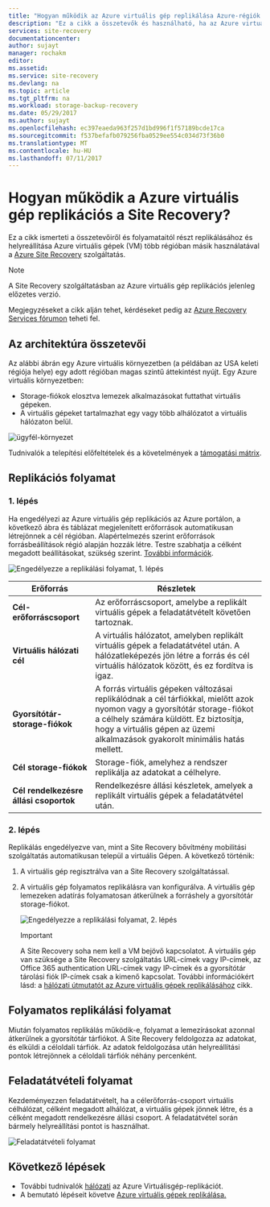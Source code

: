 ```yaml
---
title: "Hogyan működik az Azure virtuális gép replikálása Azure-régiók közötti az Azure Site Recovery?  | Microsoft Docs"
description: "Ez a cikk a összetevők és használható, ha az Azure virtuális gépek replikálása az Azure Site Recovery szolgáltatás használatával Azure-régiók közötti architektúra áttekintése."
services: site-recovery
documentationcenter: 
author: sujayt
manager: rochakm
editor: 
ms.assetid: 
ms.service: site-recovery
ms.devlang: na
ms.topic: article
ms.tgt_pltfrm: na
ms.workload: storage-backup-recovery
ms.date: 05/29/2017
ms.author: sujayt
ms.openlocfilehash: ec397eaeda963f257d1bd996f1f57189bcde17ca
ms.sourcegitcommit: f537befafb079256fba0529ee554c034d73f36b0
ms.translationtype: MT
ms.contentlocale: hu-HU
ms.lasthandoff: 07/11/2017
---
```

# <a name="how-does-azure-vm-replication-work-in-site-recovery"></a>Hogyan működik a Azure virtuális gép replikációs a Site Recovery?


Ez a cikk ismerteti a összetevőiről és folyamataitól részt replikálásához és helyreállítása Azure virtuális gépek (VM) több régióban másik használatával a [Azure Site Recovery](site-recovery-overview.md) szolgáltatás.

>[!NOTE]
>A Site Recovery szolgáltatásban az Azure virtuális gép replikációs jelenleg előzetes verzió.

Megjegyzéseket a cikk alján tehet, kérdéseket pedig az [Azure Recovery Services fórumon](https://social.msdn.microsoft.com/forums/azure/home?forum=hypervrecovmgr) teheti fel.

## <a name="architectural-components"></a>Az architektúra összetevői

Az alábbi ábrán egy Azure virtuális környezetben (a példában az USA keleti régiója helye) egy adott régióban magas szintű áttekintést nyújt. Egy Azure virtuális környezetben:
- Storage-fiókok elosztva lemezek alkalmazásokat futtathat virtuális gépeken.
- A virtuális gépeket tartalmazhat egy vagy több alhálózatot a virtuális hálózaton belül.

![ügyfél-környezet](./media/site-recovery-azure-to-azure-architecture/source-environment.png)

Tudnivalók a telepítési előfeltételek és a követelmények a [támogatási mátrix](site-recovery-support-matrix-azure-to-azure.md).

## <a name="replication-process"></a>Replikációs folyamat

### <a name="step-1"></a>1. lépés

Ha engedélyezi az Azure virtuális gép replikációs az Azure portálon, a következő ábra és táblázat megjelenített erőforrások automatikusan létrejönnek a cél régióban. Alapértelmezés szerint erőforrások forrásbeállítások régió alapján hozzák létre. Testre szabhatja a célként megadott beállításokat, szükség szerint. [További információk](site-recovery-replicate-azure-to-azure.md).

![Engedélyezze a replikálási folyamat, 1. lépés](./media/site-recovery-azure-to-azure-architecture/enable-replication-step-1.png)

**Erőforrás** | **Részletek**
--- | ---
**Cél-erőforráscsoport** | Az erőforráscsoport, amelybe a replikált virtuális gépek a feladatátvételt követően tartoznak.
**Virtuális hálózati cél** | A virtuális hálózatot, amelyben replikált virtuális gépek a feladatátvétel után. A hálózatleképezés jön létre a forrás és cél virtuális hálózatok között, és ez fordítva is igaz.
**Gyorsítótár-storage-fiókok** | A forrás virtuális gépeken változásai replikálódnak a cél tárfiókkal, mielőtt azok nyomon vagy a gyorsítótár storage-fiókot a célhely számára küldött. Ez biztosítja, hogy a virtuális gépen az üzemi alkalmazások gyakorolt minimális hatás mellett.
**Cél storage-fiókok**  | Storage-fiók, amelyhez a rendszer replikálja az adatokat a célhelyre.
**Cél rendelkezésre állási csoportok**  | Rendelkezésre állási készletek, amelyek a replikált virtuális gépek a feladatátvétel után.

### <a name="step-2"></a>2. lépés

Replikálás engedélyezve van, mint a Site Recovery bővítmény mobilitási szolgáltatás automatikusan települ a virtuális Gépen. A következő történik:

1. A virtuális gép regisztrálva van a Site Recovery szolgáltatással.

2. A virtuális gép folyamatos replikálásra van konfigurálva. A virtuális gép lemezeken adatírás folyamatosan átkerülnek a forráshely a gyorsítótár storage-fiókot.

   ![Engedélyezze a replikálási folyamat, 2. lépés](./media/site-recovery-azure-to-azure-architecture/enable-replication-step-2.png)

   >[!IMPORTANT]
   > A Site Recovery soha nem kell a VM bejövő kapcsolatot. A virtuális gép van szüksége a Site Recovery szolgáltatás URL-címek vagy IP-címek, az Office 365 authentication URL-címek vagy IP-címek és a gyorsítótár tárolási fiók IP-címek csak a kimenő kapcsolat. További információkért lásd: a [hálózati útmutatót az Azure virtuális gépek replikálásához](site-recovery-azure-to-azure-networking-guidance.md) cikk.

## <a name="continuous-replication-process"></a>Folyamatos replikálási folyamat

Miután folyamatos replikálás működik-e, folyamat a lemezírásokat azonnal átkerülnek a gyorsítótár tárfiókot. A Site Recovery feldolgozza az adatokat, és elküldi a céloldali tárfiók. Az adatok feldolgozása után helyreállítási pontok létrejönnek a céloldali tárfiók néhány percenként.

## <a name="failover-process"></a>Feladatátvételi folyamat

Kezdeményezzen feladatátvételt, ha a célerőforrás-csoport virtuális célhálózat, célként megadott alhálózat, a virtuális gépek jönnek létre, és a célként megadott rendelkezésre állási csoport. A feladatátvétel során bármely helyreállítási pontot is használhat.

![Feladatátvételi folyamat](./media/site-recovery-azure-to-azure-architecture/failover.png)

## <a name="next-steps"></a>Következő lépések

- További tudnivalók [hálózati](site-recovery-azure-to-azure-networking-guidance.md) az Azure Virtuálisgép-replikációt.
- A bemutató lépéseit követve [Azure virtuális gépek replikálása.](site-recovery-azure-to-azure.md)

